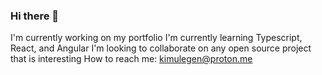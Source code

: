 ### Hi there 👋
I'm currently working on my portfolio
I'm currently learning Typescript, React, and Angular
I'm looking to collaborate on any open source project that is interesting
How to reach me: kimulegen@proton.me
<!--
**Kimulegen/Kimulegen** is a ✨ _special_ ✨ repository because its `README.md` (this file) appears on your GitHub profile.

Here are some ideas to get you started:

- 🔭 I’m currently working on ...
- 🌱 I’m currently learning ...
- 👯 I’m looking to collaborate on ...
- 🤔 I’m looking for help with ...
- 💬 Ask me about ...
- 📫 How to reach me: ...
- 😄 Pronouns: ...
- ⚡ Fun fact: ...
-->

